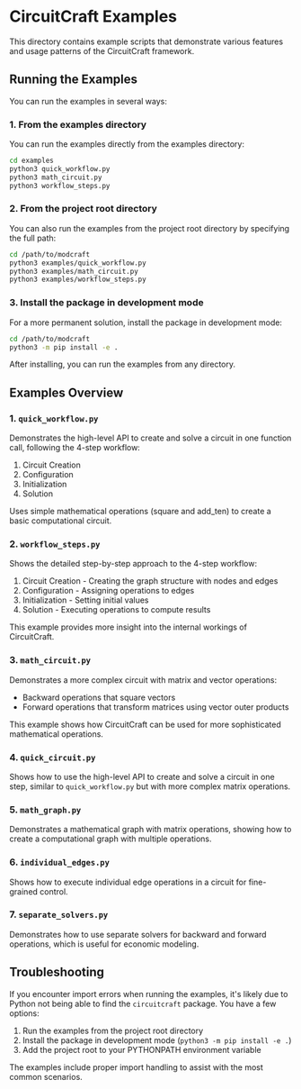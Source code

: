 # CircuitCraft Examples

This directory contains example scripts that demonstrate various features and usage patterns of the CircuitCraft framework.

## Running the Examples

You can run the examples in several ways:

### 1. From the examples directory

You can run the examples directly from the examples directory:

```bash
cd examples
python3 quick_workflow.py
python3 math_circuit.py
python3 workflow_steps.py
```

### 2. From the project root directory

You can also run the examples from the project root directory by specifying the full path:

```bash
cd /path/to/modcraft
python3 examples/quick_workflow.py
python3 examples/math_circuit.py
python3 examples/workflow_steps.py
```

### 3. Install the package in development mode

For a more permanent solution, install the package in development mode:

```bash
cd /path/to/modcraft
python3 -m pip install -e .
```

After installing, you can run the examples from any directory.

## Examples Overview

### 1. `quick_workflow.py`

Demonstrates the high-level API to create and solve a circuit in one function call, following the 4-step workflow:
1. Circuit Creation
2. Configuration
3. Initialization
4. Solution

Uses simple mathematical operations (square and add_ten) to create a basic computational circuit.

### 2. `workflow_steps.py`

Shows the detailed step-by-step approach to the 4-step workflow:
1. Circuit Creation - Creating the graph structure with nodes and edges
2. Configuration - Assigning operations to edges
3. Initialization - Setting initial values
4. Solution - Executing operations to compute results

This example provides more insight into the internal workings of CircuitCraft.

### 3. `math_circuit.py`

Demonstrates a more complex circuit with matrix and vector operations:
- Backward operations that square vectors
- Forward operations that transform matrices using vector outer products

This example shows how CircuitCraft can be used for more sophisticated mathematical operations.

### 4. `quick_circuit.py`

Shows how to use the high-level API to create and solve a circuit in one step, similar to `quick_workflow.py` but with more complex matrix operations.

### 5. `math_graph.py`

Demonstrates a mathematical graph with matrix operations, showing how to create a computational graph with multiple operations.

### 6. `individual_edges.py`

Shows how to execute individual edge operations in a circuit for fine-grained control.

### 7. `separate_solvers.py`

Demonstrates how to use separate solvers for backward and forward operations, which is useful for economic modeling.

## Troubleshooting

If you encounter import errors when running the examples, it's likely due to Python not being able to find the `circuitcraft` package. You have a few options:

1. Run the examples from the project root directory
2. Install the package in development mode (`python3 -m pip install -e .`)
3. Add the project root to your PYTHONPATH environment variable

The examples include proper import handling to assist with the most common scenarios. 